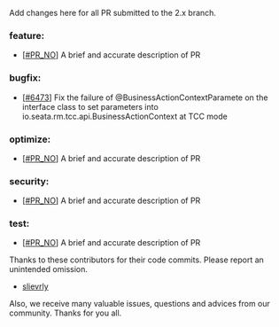 Add changes here for all PR submitted to the 2.x branch.

<!-- Please add the `changes` to the following location(feature/bugfix/optimize/test) based on the type of PR -->

### feature:
- [[#PR_NO](https://github.com/seata/seata/pull/PR_NO)] A brief and accurate description of PR

### bugfix:
- [[#6473](https://github.com/seata/seata/pull/6473)] Fix the failure of @BusinessActionContextParamete on the interface class to set parameters into io.seata.rm.tcc.api.BusinessActionContext at TCC mode

### optimize:
- [[#PR_NO](https://github.com/seata/seata/pull/PR_NO)] A brief and accurate description of PR

### security:
- [[#PR_NO](https://github.com/seata/seata/pull/PR_NO)] A brief and accurate description of PR

### test:
- [[#PR_NO](https://github.com/seata/seata/pull/PR_NO)] A brief and accurate description of PR

Thanks to these contributors for their code commits. Please report an unintended omission.

<!-- Please make sure your Github ID is in the list below -->
- [slievrly](https://github.com/slievrly)


Also, we receive many valuable issues, questions and advices from our community. Thanks for you all.
